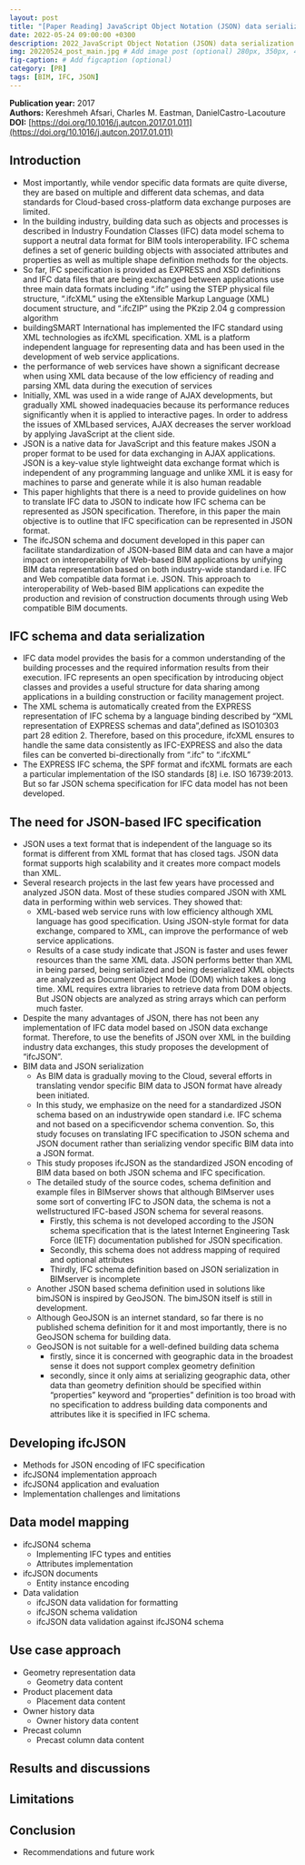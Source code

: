```yaml
---
layout: post
title: "[Paper Reading] JavaScript Object Notation (JSON) data serialization for IFC schema in web-based BIM data exchange"
date: 2022-05-24 09:00:00 +0300
description: 2022_JavaScript Object Notation (JSON) data serialization for IFC schema in web-based BIM data exchangeg # Add post description (optional)
img: 20220524_post_main.jpg # Add image post (optional) 280px, 350px, 470px, 700px, 940px
fig-caption: # Add figcaption (optional)
category: [PR]
tags: [BIM, IFC, JSON]
---
```


**Publication year:** 2017 <br>
**Authors:** Kereshmeh Afsari, Charles M. Eastman, DanielCastro-Lacouture <br>
**DOI:** [https://doi.org/10.1016/j.autcon.2017.01.011](https://doi.org/10.1016/j.autcon.2017.01.011)


## Introduction
- Most importantly, while vendor specific data formats are quite diverse, they are based on multiple and different data schemas, and data standards for Cloud-based cross-platform data exchange purposes are limited.
- In the building industry, building data such as objects and processes is described in Industry Foundation Classes (IFC) data model schema to support a neutral data format for BIM tools interoperability. IFC schema defines a set of generic building objects with associated attributes and properties as well as multiple shape definition methods for the objects.
- So far, IFC specification is provided as EXPRESS and XSD definitions and IFC data files that are being exchanged between applications use three main data formats including “.ifc” using the STEP physical file structure, “.ifcXML” using the eXtensible Markup Language (XML) document structure, and “.ifcZIP” using the PKzip 2.04 g compression algorithm
- buildingSMART International has implemented the IFC standard using XML technologies as ifcXML specification. XML is a platform independent language for representing data and has been used in the development of web service applications.
- the performance of web services have shown a significant decrease when using XML data because of the low efficiency of reading and parsing XML data during the execution of services
- Initially, XML was used in a wide range of AJAX developments, but gradually XML showed inadequacies because its performance reduces significantly when it is applied to interactive pages. In order to address the issues of XMLbased services, AJAX decreases the server workload by applying JavaScript at the client side.
- JSON is a native data for JavaScript and this feature makes JSON a proper format to be used for data exchanging in AJAX applications. JSON is a key-value style lightweight data exchange format which is independent of any programming language and unlike XML it is easy for machines to parse and generate while it is also human readable
- This paper highlights that there is a need to provide guidelines on how to translate IFC data to JSON to indicate how IFC schema can be represented as JSON specification. Therefore, in this paper the main objective is to outline that IFC specification can be represented in JSON format.
- The ifcJSON schema and document developed in this paper can facilitate standardization of JSON-based BIM data and can have a major impact on interoperability of Web-based BIM applications by unifying BIM data representation based on both industry-wide standard i.e. IFC and Web compatible data format i.e. JSON. This approach to interoperability of Web-based BIM applications can expedite the production and revision of construction documents through using Web compatible BIM documents.

## IFC schema and data serialization
- IFC data model provides the basis for a common understanding of the building processes and the required information results from their execution. IFC represents an open specification by introducing object classes and provides a useful structure for data sharing among applications in a building construction or facility management project.
- The XML schema is automatically created from the EXPRESS representation of IFC schema by a language binding described by “XML representation of EXPRESS schemas and data”,defined as ISO10303 part 28 edition 2. Therefore, based on this procedure, ifcXML ensures to handle the same data consistently as IFC-EXPRESS and also the data files can be converted bi-directionally from “.ifc” to “.ifcXML”
- The EXPRESS IFC schema, the SPF format and ifcXML formats are each a particular implementation of the ISO standards [8] i.e. ISO 16739:2013. But so far JSON schema specification for IFC data model has not been developed.

## The need for JSON-based IFC specification
- JSON uses a text format that is independent of the language so its format is different from XML format that has closed tags. JSON data format supports high scalability and it creates more compact models than XML.
- Several research projects in the last few years have processed and analyzed JSON data. Most of these studies compared JSON with XML data in performing within web services. They showed that:
    - XML-based web service runs with low efficiency although XML language has good specification. Using JSON-style format for data exchange, compared to XML, can improve the performance of web service applications.
    - Results of a case study indicate that JSON is faster and uses fewer resources than the same XML data. JSON performs better than XML in being parsed, being serialized and being deserialized XML objects are analyzed as Document Object Mode (DOM) which takes a long time. XML requires extra libraries to retrieve data from DOM objects. But JSON objects are analyzed as string arrays which can perform much faster.
- Despite the many advantages of JSON, there has not been any implementation of IFC data model based on JSON data exchange format. Therefore, to use the benefits of JSON over XML in the building industry data exchanges, this study proposes the development of “ifcJSON”.
- BIM data and JSON serialization
  - As BIM data is gradually moving to the Cloud, several efforts in translating vendor specific BIM data to JSON format have already been initiated.
  - In this study, we emphasize on the need for a standardized JSON schema based on an industrywide open standard i.e. IFC schema and not based on a specificvendor schema convention. So, this study focuses on translating IFC specification to JSON schema and JSON document rather than serializing vendor specific BIM data into a JSON format.
  - This study proposes ifcJSON as the standardized JSON encoding of BIM data based on both JSON schema and IFC specification.
  - The detailed study of the source codes, schema definition and example files in BIMserver shows that although BIMserver uses some sort of converting IFC to JSON data, the schema is not a wellstructured IFC-based JSON schema for several reasons.
    - Firstly, this schema is not developed according to the JSON schema specification that is the latest Internet Engineering Task Force (IETF) documentation published for JSON specification.
    - Secondly, this schema does not address mapping of required and optional attributes
    - Thirdly, IFC schema definition based on JSON serialization in BIMserver is incomplete
  - Another JSON based schema definition used in solutions like bimJSON is inspired by GeoJSON. The bimJSON itself is still in development.
  - Although GeoJSON is an internet standard, so far there is no published schema definition for it and most importantly, there is no GeoJSON schema for building data.
  - GeoJSON is not suitable for a well-defined building data schema
    - firstly, since it is concerned with geographic data in the broadest sense it does not support complex geometry definition
    - secondly, since it only aims at serializing geographic data, other data than geometry definition should be specified within “properties” keyword and “properties” definition is too broad with no specification to address building data components and attributes like it is specified in IFC schema.

## Developing ifcJSON
- Methods for JSON encoding of IFC specification
- ifcJSON4 implementation approach
- ifcJSON4 application and evaluation
- Implementation challenges and limitations

## Data model mapping
- ifcJSON4 schema
  - Implementing IFC types and entities
  - Attributes implementation
- ifcJSON documents
  - Entity instance encoding
- Data validation
  - ifcJSON data validation for formatting
  - ifcJSON schema validation
  - ifcJSON data validation against ifcJSON4 schema

## Use case approach
- Geometry representation data
  - Geometry data content
- Product placement data
  - Placement data content
- Owner history data
  - Owner history data content
- Precast column
  - Precast column data content

## Results and discussions

## Limitations

## Conclusion
- Recommendations and future work
